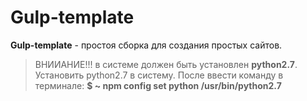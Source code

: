 # Gulp-template

**Gulp-template** - простоя сборка для создания простых сайтов.

> ВНИИАНИЕ!!! в системе должен быть установлен **python2.7**.
Установить python2.7 в систему. После ввести команду в терминале:
**$ ~ npm config set python /usr/bin/python2.7**


